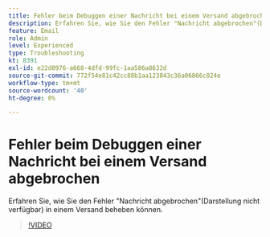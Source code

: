 ```yaml
---
title: Fehler beim Debuggen einer Nachricht bei einem Versand abgebrochen
description: Erfahren Sie, wie Sie den Fehler "Nachricht abgebrochen"(Darstellung nicht verfügbar) in einem Versand beheben können.
feature: Email
role: Admin
level: Experienced
type: Troubleshooting
kt: 8391
exl-id: e22d0976-a668-4dfd-99fc-1aa586a8632d
source-git-commit: 772f54e81c42cc88b1aa123843c36a06866c024e
workflow-type: tm+mt
source-wordcount: '40'
ht-degree: 0%

---
```


# Fehler beim Debuggen einer Nachricht bei einem Versand abgebrochen

Erfahren Sie, wie Sie den Fehler &quot;Nachricht abgebrochen&quot;(Darstellung nicht verfügbar) in einem Versand beheben können.

>[!VIDEO](https://video.tv.adobe.com/v/335895?quality=12)

